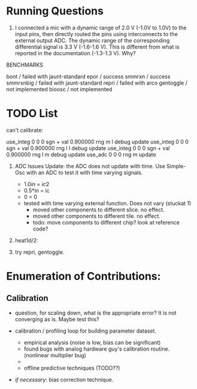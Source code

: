 # Running Questions

1. I connected a mic with a dynamic range of 2.0 V (-1.0V to 1.0V) to the input pins, then directly routed the pins using interconnects to the external output ADC. The dynamic range of the corresponding differential signal is 3.3 V (-1.6-1.6 V). This is different from what is reported in the documentation (-1.3-1.3 V). Why? 


BENCHMARKS

bont / failed with jaunt-standard
epor / success
smmrxn / success
smmrxnbig / failed with jaunt-standard
repri / failed with arco
gentoggle / not implemented
bioosc / not implemented

# TODO List

can't calibrate:

use_integ 0 0 0 sgn + val 0.900000 rng m l debug update
use_integ 0 0 0 sgn + val 0.900000 rng l l debug update
use_integ 0 0 0 sgn + val 0.900000 rng l m debug update
use_adc 0 0 0 rng m update



1. ADC Issues Update: the ADC does not update with time. Use Simple-Osc with an ADC to test it with time varying signals.
   - 1.0*in = ic*2
   - 0.5*in = ic
   - 0 = 0
   - tested with time varying external function. Does not vary (stuckat 1)
     - moved other components to different slice. no effect.
     - moved other components to different tile. no effect.
     - todo: move components to different chip? look at reference code?
   
3. heat1d/2:

4. try repri, gentoggle.

# Enumeration of Contributions:

## Calibration

 - question, for scaling down, what is the appropriate error? It is not converging as is. Maybe test this?

 - calibration / profiling loop for building parameter dataset.
   - empirical analysis (noise is low, bias can be significant)
   - found bugs with analog hardware guy's calibration routine. (nonlinear multiplier bug)
   - 
   - offline predictive techniques (TODO??)
   
 - *if necessary*: bias correction technique. 
